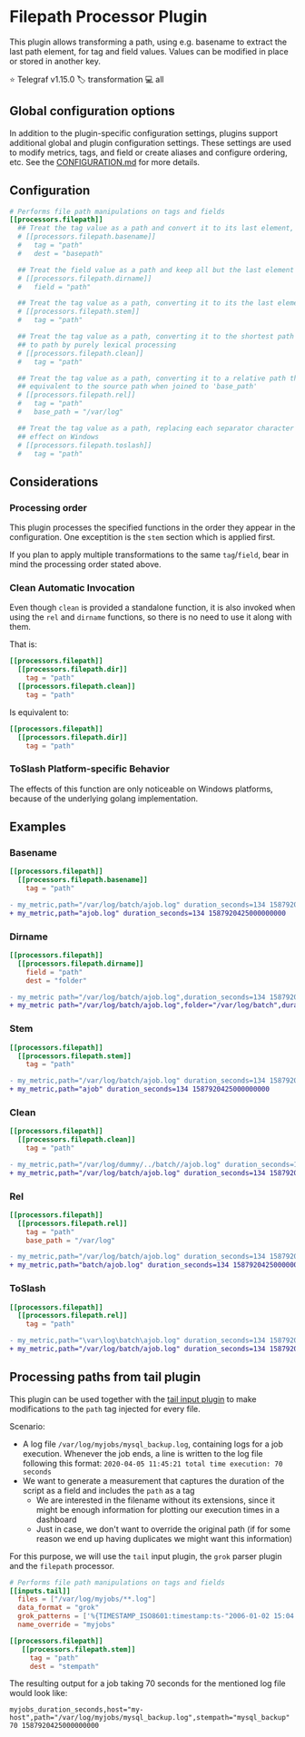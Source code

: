 # Filepath Processor Plugin

This plugin allows transforming a path, using e.g. basename to extract the last
path element, for tag and field values. Values can be modified in place or
stored in another key.

⭐ Telegraf v1.15.0
🏷️ transformation
💻 all

## Global configuration options <!-- @/docs/includes/plugin_config.md -->

In addition to the plugin-specific configuration settings, plugins support
additional global and plugin configuration settings. These settings are used to
modify metrics, tags, and field or create aliases and configure ordering, etc.
See the [CONFIGURATION.md][CONFIGURATION.md] for more details.

[CONFIGURATION.md]: ../../../docs/CONFIGURATION.md#plugins

## Configuration

```toml @sample.conf
# Performs file path manipulations on tags and fields
[[processors.filepath]]
  ## Treat the tag value as a path and convert it to its last element, storing the result in a new tag
  # [[processors.filepath.basename]]
  #   tag = "path"
  #   dest = "basepath"

  ## Treat the field value as a path and keep all but the last element of path, typically the path's directory
  # [[processors.filepath.dirname]]
  #   field = "path"

  ## Treat the tag value as a path, converting it to its the last element without its suffix
  # [[processors.filepath.stem]]
  #   tag = "path"

  ## Treat the tag value as a path, converting it to the shortest path name equivalent
  ## to path by purely lexical processing
  # [[processors.filepath.clean]]
  #   tag = "path"

  ## Treat the tag value as a path, converting it to a relative path that is lexically
  ## equivalent to the source path when joined to 'base_path'
  # [[processors.filepath.rel]]
  #   tag = "path"
  #   base_path = "/var/log"

  ## Treat the tag value as a path, replacing each separator character in path with a '/' character. Has only
  ## effect on Windows
  # [[processors.filepath.toslash]]
  #   tag = "path"
```

## Considerations

### Processing order

This plugin processes the specified functions in the order they appear in
the configuration. One exceptition is the `stem` section which is applied first.

If you plan to apply multiple transformations to the same `tag`/`field`, bear in
mind the processing order stated above.

### Clean Automatic Invocation

Even though `clean` is provided a standalone function, it is also invoked when
using the `rel` and `dirname` functions, so there is no need to use it along
with them.

That is:

 ```toml
[[processors.filepath]]
   [[processors.filepath.dir]]
     tag = "path"
   [[processors.filepath.clean]]
     tag = "path"
 ```

Is equivalent to:

 ```toml
[[processors.filepath]]
   [[processors.filepath.dir]]
     tag = "path"
 ```

### ToSlash Platform-specific Behavior

The effects of this function are only noticeable on Windows platforms, because
of the underlying golang implementation.

## Examples

### Basename

```toml
[[processors.filepath]]
  [[processors.filepath.basename]]
    tag = "path"
```

```diff
- my_metric,path="/var/log/batch/ajob.log" duration_seconds=134 1587920425000000000
+ my_metric,path="ajob.log" duration_seconds=134 1587920425000000000
```

### Dirname

```toml
[[processors.filepath]]
  [[processors.filepath.dirname]]
    field = "path"
    dest = "folder"
```

```diff
- my_metric path="/var/log/batch/ajob.log",duration_seconds=134 1587920425000000000
+ my_metric path="/var/log/batch/ajob.log",folder="/var/log/batch",duration_seconds=134 1587920425000000000
```

### Stem

```toml
[[processors.filepath]]
  [[processors.filepath.stem]]
    tag = "path"
```

```diff
- my_metric,path="/var/log/batch/ajob.log" duration_seconds=134 1587920425000000000
+ my_metric,path="ajob" duration_seconds=134 1587920425000000000
```

### Clean

```toml
[[processors.filepath]]
  [[processors.filepath.clean]]
    tag = "path"
```

```diff
- my_metric,path="/var/log/dummy/../batch//ajob.log" duration_seconds=134 1587920425000000000
+ my_metric,path="/var/log/batch/ajob.log" duration_seconds=134 1587920425000000000
```

### Rel

```toml
[[processors.filepath]]
  [[processors.filepath.rel]]
    tag = "path"
    base_path = "/var/log"
```

```diff
- my_metric,path="/var/log/batch/ajob.log" duration_seconds=134 1587920425000000000
+ my_metric,path="batch/ajob.log" duration_seconds=134 1587920425000000000
```

### ToSlash

```toml
[[processors.filepath]]
  [[processors.filepath.rel]]
    tag = "path"
```

```diff
- my_metric,path="\var\log\batch\ajob.log" duration_seconds=134 1587920425000000000
+ my_metric,path="/var/log/batch/ajob.log" duration_seconds=134 1587920425000000000
```

## Processing paths from tail plugin

This plugin can be used together with the [tail input
plugin](../../inputs/tail/README.md) to make modifications to the `path` tag
injected for every file.

Scenario:

* A log file `/var/log/myjobs/mysql_backup.log`, containing logs for a job
  execution. Whenever the job ends, a line is written to the log file following
  this format: `2020-04-05 11:45:21 total time execution: 70 seconds`
* We want to generate a measurement that captures the duration of the script as
  a field and includes the `path` as a tag
  * We are interested in the filename without its extensions, since it might be
    enough information for plotting our execution times in a dashboard
  * Just in case, we don't want to override the original path (if for some
    reason we end up having duplicates we might want this information)

For this purpose, we will use the `tail` input plugin, the `grok` parser plugin
and the `filepath` processor.

```toml
# Performs file path manipulations on tags and fields
[[inputs.tail]]
  files = ["/var/log/myjobs/**.log"]
  data_format = "grok"
  grok_patterns = ['%{TIMESTAMP_ISO8601:timestamp:ts-"2006-01-02 15:04:05"} total time execution: %{NUMBER:duration_seconds:int}']
  name_override = "myjobs"

[[processors.filepath]]
   [[processors.filepath.stem]]
     tag = "path"
     dest = "stempath"
```

The resulting output for a job taking 70 seconds for the mentioned log file
would look like:

```text
myjobs_duration_seconds,host="my-host",path="/var/log/myjobs/mysql_backup.log",stempath="mysql_backup" 70 1587920425000000000
```
